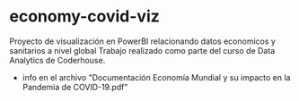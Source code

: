 # economy-covid-viz
Proyecto de visualización en PowerBI relacionando datos economicos y sanitarios a nivel global
Trabajo realizado como parte del curso de Data Analytics de Coderhouse.
+ info en el archivo "Documentación Economía Mundial y su impacto en la Pandemia de COVID-19.pdf"
